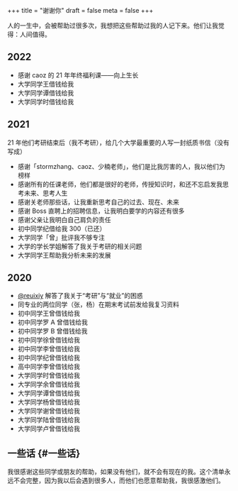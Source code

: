 +++
title = "谢谢你"
draft = false
meta = false
+++

人的一生中，会被帮助过很多次，我想把这些帮助过我的人记下来。他们让我觉得：人间值得。

## 2022

- 感谢 caoz 的 21 年年终福利课——向上生长
- 大学同学王借钱给我
- 大学同学谭借钱给我
- 大学同学时借钱给我

## 2021

21 年他们考研结束后（我不考研），给几个大学最重要的人写一封纸质书信（没有写成）

- 感谢「stormzhang、caoz、少楠老师」，他们是比我厉害的人，我以他们为榜样
- 感谢所有的任课老师，他们都是很好的老师，传授知识时，和还不忘启发我思考未来、思考人生
- 感谢关老师那些话，让我重新思考自己的过去、现在、未来
- 感谢 Boss 直聘上的招聘信息，让我明白要学的内容还有很多
- 感谢父亲让我明白自己肩负的责任
- 初中同学纪借给我 300（已还）
- 大学同学「曾」批评我不够专注
- 大学的学长学姐解答了我关于考研的相关问题
- 大学同学王帮助我分析未来的发展

## 2020

- [@reuixiy](https://github.com/reuixiy) 解答了我关于“考研”与“就业”的困惑
- 同专业的两位同学（张，杨）在期末考试前发给我复习资料
- 初中同学王曾借钱给我
- 初中同学罗 A 曾借钱给我
- 初中同学罗 B 曾借钱给我
- 初中同学徐曾借钱给我
- 初中同学李曾借钱给我
- 初中同学纪曾借钱给我
- 高中同学李曾借钱给我
- 大学同学时曾借钱给我
- 大学同学余曾借钱给我
- 大学同学谭曾借钱给我
- 大学同学杨曾借钱给我
- 大学同学谢曾借钱给我
- 大学同学陆曾借钱给我
- 大学同学卢曾借钱给我

## 一些话 {#一些话}

我很感谢这些同学或朋友的帮助，如果没有他们，就不会有现在的我。这个清单永远不会完整，因为我以后会遇到很多人，而他们也愿意帮助我，我很感激他们。
